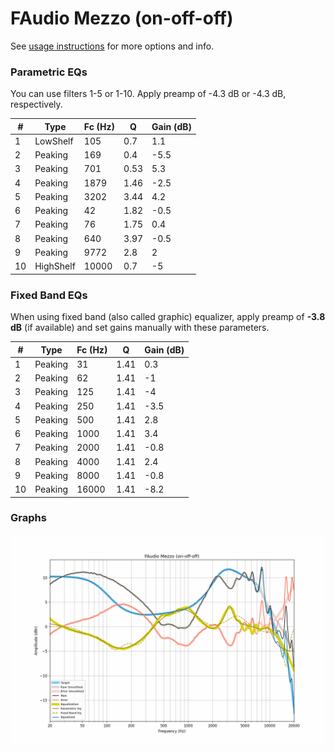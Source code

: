 # FAudio Mezzo (on-off-off)
See [usage instructions](https://github.com/jaakkopasanen/AutoEq#usage) for more options and info.

### Parametric EQs
You can use filters 1-5 or 1-10. Apply preamp of -4.3 dB or -4.3 dB, respectively.

|   # | Type      |   Fc (Hz) |    Q |   Gain (dB) |
|-----|-----------|-----------|------|-------------|
|   1 | LowShelf  |       105 | 0.7  |         1.1 |
|   2 | Peaking   |       169 | 0.4  |        -5.5 |
|   3 | Peaking   |       701 | 0.53 |         5.3 |
|   4 | Peaking   |      1879 | 1.46 |        -2.5 |
|   5 | Peaking   |      3202 | 3.44 |         4.2 |
|   6 | Peaking   |        42 | 1.82 |        -0.5 |
|   7 | Peaking   |        76 | 1.75 |         0.4 |
|   8 | Peaking   |       640 | 3.97 |        -0.5 |
|   9 | Peaking   |      9772 | 2.8  |         2   |
|  10 | HighShelf |     10000 | 0.7  |        -5   |

### Fixed Band EQs
When using fixed band (also called graphic) equalizer, apply preamp of **-3.8 dB** (if available) and set gains manually with these parameters.

|   # | Type    |   Fc (Hz) |    Q |   Gain (dB) |
|-----|---------|-----------|------|-------------|
|   1 | Peaking |        31 | 1.41 |         0.3 |
|   2 | Peaking |        62 | 1.41 |        -1   |
|   3 | Peaking |       125 | 1.41 |        -4   |
|   4 | Peaking |       250 | 1.41 |        -3.5 |
|   5 | Peaking |       500 | 1.41 |         2.8 |
|   6 | Peaking |      1000 | 1.41 |         3.4 |
|   7 | Peaking |      2000 | 1.41 |        -0.8 |
|   8 | Peaking |      4000 | 1.41 |         2.4 |
|   9 | Peaking |      8000 | 1.41 |        -0.8 |
|  10 | Peaking |     16000 | 1.41 |        -8.2 |

### Graphs
![](./FAudio%20Mezzo%20(on-off-off).png)
